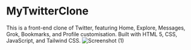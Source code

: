# MyTwitterClone
This is a front-end clone of Twitter, featuring Home, Explore, Messages, Grok, Bookmarks, and Profile customisation. Built with HTML 5, CSS, JavaScript, and Tailwind CSS.
![Screenshot (1)](https://github.com/YogeshRauthan/MyTwitterClone/assets/157008951/a17accc3-d776-40d5-ab9e-05aa625ad9b9)
